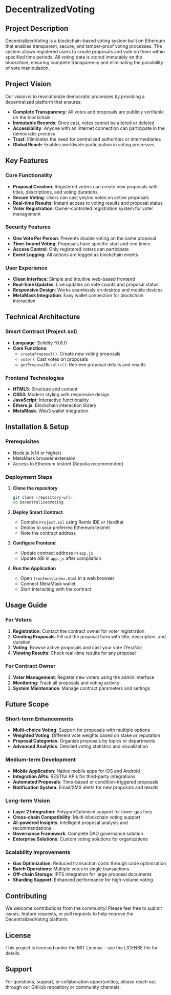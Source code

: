 # DecentralizedVoting

## Project Description

DecentralizedVoting is a blockchain-based voting system built on Ethereum that enables transparent, secure, and tamper-proof voting processes. The system allows registered users to create proposals and vote on them within specified time periods. All voting data is stored immutably on the blockchain, ensuring complete transparency and eliminating the possibility of vote manipulation.

## Project Vision

Our vision is to revolutionize democratic processes by providing a decentralized platform that ensures:

- **Complete Transparency**: All votes and proposals are publicly verifiable on the blockchain
- **Immutable Records**: Once cast, votes cannot be altered or deleted
- **Accessibility**: Anyone with an internet connection can participate in the democratic process
- **Trust**: Eliminates the need for centralized authorities or intermediaries
- **Global Reach**: Enables worldwide participation in voting processes

## Key Features

### Core Functionality
- **Proposal Creation**: Registered voters can create new proposals with titles, descriptions, and voting durations
- **Secure Voting**: Users can cast yes/no votes on active proposals
- **Real-time Results**: Instant access to voting results and proposal status
- **Voter Registration**: Owner-controlled registration system for voter management

### Security Features
- **One Vote Per Person**: Prevents double voting on the same proposal
- **Time-bound Voting**: Proposals have specific start and end times
- **Access Control**: Only registered voters can participate
- **Event Logging**: All actions are logged as blockchain events

### User Experience
- **Clean Interface**: Simple and intuitive web-based frontend
- **Real-time Updates**: Live updates on vote counts and proposal status
- **Responsive Design**: Works seamlessly on desktop and mobile devices
- **MetaMask Integration**: Easy wallet connection for blockchain interaction

## Technical Architecture

### Smart Contract (Project.sol)
- **Language**: Solidity ^0.8.0
- **Core Functions**:
  - `createProposal()`: Create new voting proposals
  - `vote()`: Cast votes on proposals
  - `getProposalResults()`: Retrieve proposal details and results

### Frontend Technologies
- **HTML5**: Structure and content
- **CSS3**: Modern styling with responsive design
- **JavaScript**: Interactive functionality
- **Ethers.js**: Blockchain interaction library
- **MetaMask**: Web3 wallet integration

## Installation & Setup

### Prerequisites
- Node.js (v14 or higher)
- MetaMask browser extension
- Access to Ethereum testnet (Sepolia recommended)

### Deployment Steps
1. **Clone the repository**
   ```bash
   git clone <repository-url>
   cd DecentralizedVoting
   ```

2. **Deploy Smart Contract**
   - Compile `Project.sol` using Remix IDE or Hardhat
   - Deploy to your preferred Ethereum testnet
   - Note the contract address

3. **Configure Frontend**
   - Update contract address in `app.js`
   - Update ABI in `app.js` after compilation

4. **Run the Application**
   - Open `frontend/index.html` in a web browser
   - Connect MetaMask wallet
   - Start interacting with the contract

## Usage Guide

### For Voters
1. **Registration**: Contact the contract owner for voter registration
2. **Creating Proposals**: Fill out the proposal form with title, description, and duration
3. **Voting**: Browse active proposals and cast your vote (Yes/No)
4. **Viewing Results**: Check real-time results for any proposal

### For Contract Owner
1. **Voter Management**: Register new voters using the admin interface
2. **Monitoring**: Track all proposals and voting activity
3. **System Maintenance**: Manage contract parameters and settings

## Future Scope

### Short-term Enhancements
- **Multi-choice Voting**: Support for proposals with multiple options
- **Weighted Voting**: Different vote weights based on stake or reputation
- **Proposal Categories**: Organize proposals by topics or departments
- **Advanced Analytics**: Detailed voting statistics and visualization

### Medium-term Development
- **Mobile Application**: Native mobile apps for iOS and Android
- **Integration APIs**: RESTful APIs for third-party integrations
- **Automated Proposals**: Time-based or condition-triggered proposals
- **Notification System**: Email/SMS alerts for new proposals and results

### Long-term Vision
- **Layer 2 Integration**: Polygon/Optimism support for lower gas fees
- **Cross-chain Compatibility**: Multi-blockchain voting support
- **AI-powered Insights**: Intelligent proposal analysis and recommendations
- **Governance Framework**: Complete DAO governance solution
- **Enterprise Solutions**: Custom voting solutions for organizations

### Scalability Improvements
- **Gas Optimization**: Reduced transaction costs through code optimization
- **Batch Operations**: Multiple votes in single transactions
- **Off-chain Storage**: IPFS integration for large proposal documents
- **Sharding Support**: Enhanced performance for high-volume voting

## Contributing

We welcome contributions from the community! Please feel free to submit issues, feature requests, or pull requests to help improve the DecentralizedVoting platform.

## License

This project is licensed under the MIT License - see the LICENSE file for details.

## Support

For questions, support, or collaboration opportunities, please reach out through our GitHub repository or community channels.
